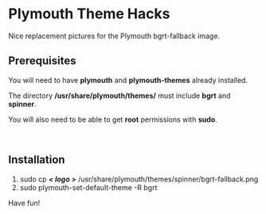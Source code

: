 # Plymouth Theme Hacks

Nice replacement pictures for the Plymouth bgrt-fallback image.

## Prerequisites

You will need to have **plymouth** and **plymouth-themes** already installed.

The directory **/usr/share/plymouth/themes/** must include **bgrt** and **spinner**.

You will also need to be able to get **root** permissions with **sudo**.

&#160;

## Installation

1. sudo cp ***< logo >*** /usr/share/plymouth/themes/spinner/bgrt-fallback.png
2. sudo plymouth-set-default-theme -R bgrt

Have fun!
